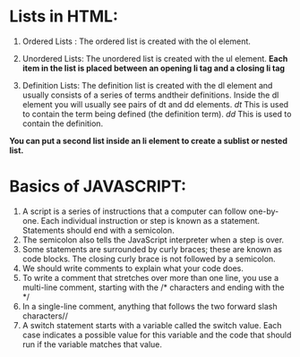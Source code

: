 # Lists in HTML:
1. Ordered Lists : The ordered list is created with the ol element.
2. Unordered Lists: The unordered list is created with the ul element.
**Each item in the list is placed between an opening li tag and a closing li tag**

3. Definition Lists: 
The definition list is created with the dl element and usually consists of a series of terms andtheir definitions. Inside the dl element you will usually see pairs of dt and dd elements.
*dt* This is used to contain the term
being defined (the definition term).
*dd* This is used to contain the definition.

**You can put a second list inside an li element to create a sublist or nested list.**

# Basics of JAVASCRIPT:

1. A script is a series of instructions that a computer can follow one-by-one. Each individual instruction or step is known as a statement. Statements should end with a semicolon. 
2. The semicolon also tells the JavaScript interpreter when a step is over.
3. Some statements are surrounded by curly braces;
these are known as code blocks. The closing curly brace is not followed by a semicolon.
4. We should write comments to explain what your code does.
5. To write a comment that stretches over more than
one line, you use a multi-line comment, starting with
the /* characters and ending with the */
6. In a single-line comment, anything that follows the two forward slash characters//
7. A switch statement starts with a variable called the switch value. Each case indicates a possible value for this variable and the code that should run if the variable matches that value. 